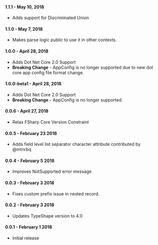 #### 1.1.1 - May 10, 2018
* Adds support for Discriminated Union

#### 1.1.0 - May 7, 2018
* Makes parse logic public to use it in other contexts. 

#### 1.0.0 - April 28, 2018
* Adds Dot Net Core 2.0 Support
*  **Breaking Change** - AppConfig is no longer supported due to new dot core app config file format change.

#### 1.0.0-beta1 - April 28, 2018
* Adds Dot Net Core 2.0 Support
* **Breaking Change** - AppConfig is no longer supported.

#### 0.0.6 - April 27, 2018
* Relax FSharp Core Version Constraint

#### 0.0.5 - February 23 2018
* Adds field level list separator character attribute contributed by @mtnrbq

#### 0.0.4 - February 5 2018
* Improves NotSupported error message

#### 0.0.3 - February 3 2018
* Fixes custom prefix issue in nested record.

#### 0.0.2 - February 3 2018
* Updates TypeShape version to 4.0

#### 0.0.1 - February 1 2018
* Initial release